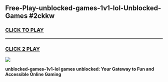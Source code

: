 
## Free-Play-unblocked-games-1v1-lol-Unblocked-Games #2ckkw
<h3>
<a href="https://news.freeplayer.one?title=unblocked-games-1v1-lol&ref=8M">CLICK TO PLAY</a></h3>
<hr>

<h3>
<a href="https://news.freeplayer.one?title=unblocked-games-1v1-lol&ref=8M">CLICK 2 PLAY</a>
  
</h3>

<a href="https://news.freeplayer.one?title=unblocked-games-1v1-lol&ref=8M"><img src="https://clearcache.store/games.png"></a>


**unblocked-games-1v1-lol games unblocked: Your Gateway to Fun and Accessible Online Gaming**
